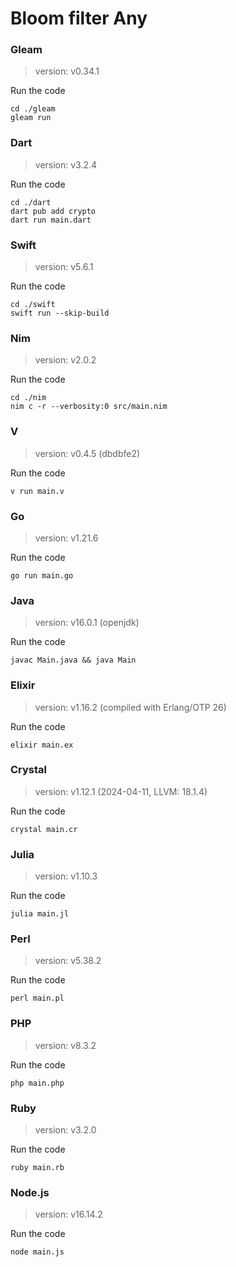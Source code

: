 # Bloom filter Any

### Gleam

> version: v0.34.1

Run the code

```
cd ./gleam
gleam run
```

### Dart

> version: v3.2.4

Run the code

```
cd ./dart
dart pub add crypto
dart run main.dart
```

### Swift

> version: v5.6.1

Run the code

```
cd ./swift
swift run --skip-build
```

### Nim

> version: v2.0.2

Run the code

```
cd ./nim
nim c -r --verbosity:0 src/main.nim
```

### V

> version: v0.4.5 (dbdbfe2)

Run the code

```
v run main.v
```

### Go

> version: v1.21.6

Run the code

```
go run main.go
```

### Java

> version: v16.0.1 (openjdk)

Run the code

```
javac Main.java && java Main
```

### Elixir

> version: v1.16.2 (compiled with Erlang/OTP 26)

Run the code

```
elixir main.ex
```

### Crystal

> version: v1.12.1 (2024-04-11, LLVM: 18.1.4)

Run the code

```
crystal main.cr
```

### Julia

> version: v1.10.3

Run the code

```
julia main.jl
```

### Perl

> version: v5.38.2

Run the code

```
perl main.pl
```

### PHP

> version: v8.3.2

Run the code

```
php main.php
```

### Ruby

> version: v3.2.0

Run the code

```
ruby main.rb
```

### Node.js

> version: v16.14.2

Run the code

```
node main.js
```
